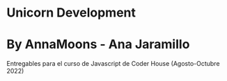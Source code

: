 # Unicorn Development
# By AnnaMoons - Ana Jaramillo
Entregables para el curso de Javascript de Coder House
(Agosto-Octubre 2022)
